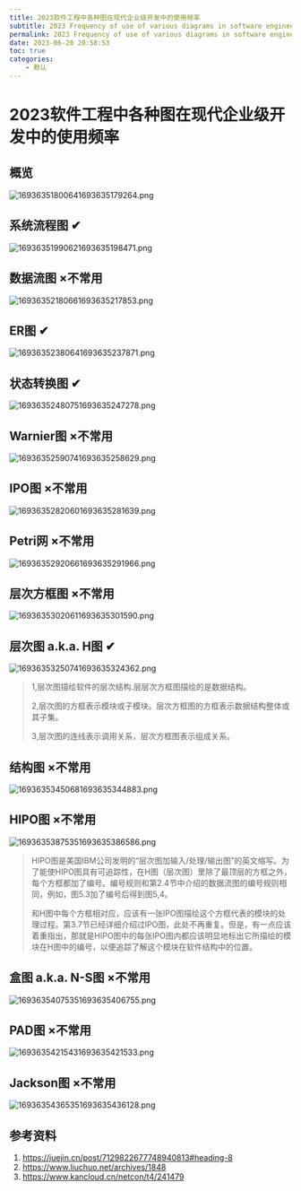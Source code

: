```yaml
---
title: 2023软件工程中各种图在现代企业级开发中的使用频率
subtitle: 2023 Frequency of use of various diagrams in software engineering in modern enterprise-level development
permalink: 2023 Frequency of use of various diagrams in software engineering in modern enterprise-level development
date: 2023-06-20 20:58:53
toc: true
categories: 
    - 默认
---
```



# 2023软件工程中各种图在现代企业级开发中的使用频率

## 概览
![16936351800641693635179264.png](https://raw.githubusercontent.com/james-curtis/blog-img/img/img/16936351800641693635179264.png)

## 系统流程图 ✔
![16936351990621693635198471.png](https://raw.githubusercontent.com/james-curtis/blog-img/img/img/16936351990621693635198471.png)

## 数据流图  ×不常用

![16936352180661693635217853.png](https://raw.githubusercontent.com/james-curtis/blog-img/img/img/16936352180661693635217853.png)

## ER图 ✔

![16936352380641693635237871.png](https://raw.githubusercontent.com/james-curtis/blog-img/img/img/16936352380641693635237871.png)

## 状态转换图 ✔

![16936352480751693635247278.png](https://raw.githubusercontent.com/james-curtis/blog-img/img/img/16936352480751693635247278.png)

## Warnier图 ×不常用

![16936352590741693635258629.png](https://raw.githubusercontent.com/james-curtis/blog-img/img/img/16936352590741693635258629.png)

## IPO图 ×不常用

![16936352820601693635281639.png](https://raw.githubusercontent.com/james-curtis/blog-img/img/img/16936352820601693635281639.png)

## Petri网 ×不常用

![16936352920661693635291966.png](https://raw.githubusercontent.com/james-curtis/blog-img/img/img/16936352920661693635291966.png)

## 层次方框图 ×不常用

![16936353020611693635301590.png](https://raw.githubusercontent.com/james-curtis/blog-img/img/img/16936353020611693635301590.png)

## 层次图 a.k.a. H图 ✔

![16936353250741693635324362.png](https://raw.githubusercontent.com/james-curtis/blog-img/img/img/16936353250741693635324362.png)

> 1,层次图描绘软件的层次结构.层层次方框图描绘的是数据结构。
> 
> 2,层次图的方框表示模块或子模块。层次方框图的方框表示数据结构整体或其子集。
> 
> 3,层次图的连线表示调用关系，层次方框图表示组成关系。


## 结构图 ×不常用

![16936353450681693635344883.png](https://raw.githubusercontent.com/james-curtis/blog-img/img/img/16936353450681693635344883.png)

## HIPO图 ×不常用

![16936353875351693635386586.png](https://raw.githubusercontent.com/james-curtis/blog-img/img/img/16936353875351693635386586.png)

> HIPO图是美国IBM公司发明的“层次图加输入/处理/输出图”的英文缩写。为了能使HIPO图具有可追踪性，在H图（层次图）里除了最顶层的方框之外，每个方框都加了编号。编号规则和第2.4节中介绍的数据流图的编号规则相同，例如，图5.3加了编号后得到图5,4。
>
> 和H图中每个方框相对应，应该有一张IPO图描绘这个方框代表的模块的处理过程。第3.7节已经详细介绍过IPO图，此处不再重复。但是，有一点应该着重指出，那就是HIPO图中的每张IPO图内都应该明显地标出它所描绘的模块在H图中的编号，以便追踪了解这个模块在软件结构中的位置。

## 盒图 a.k.a. N-S图 ×不常用

![16936354075351693635406755.png](https://raw.githubusercontent.com/james-curtis/blog-img/img/img/16936354075351693635406755.png)

## PAD图 ×不常用

![16936354215431693635421533.png](https://raw.githubusercontent.com/james-curtis/blog-img/img/img/16936354215431693635421533.png)

## Jackson图 ×不常用

![16936354365351693635436128.png](https://raw.githubusercontent.com/james-curtis/blog-img/img/img/16936354365351693635436128.png)


## 参考资料
1. https://juejin.cn/post/7129822677748940813#heading-8
2. https://www.liuchuo.net/archives/1848
3. https://www.kancloud.cn/netcon/t4/241479